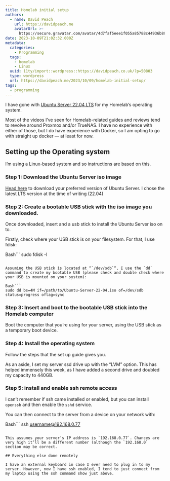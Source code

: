 ```yaml
---
title: Homelab initial setup
authors:
  - name: David Peach
    url: https://davidpeach.me
    avatarUrl: >-
      https://secure.gravatar.com/avatar/4d7faf5eee1f055a85788c44936b8995eaab6dfb004e7854ec747ccb272e91ee?s=96&d=mm&r=g
date: 2023-10-09T21:02:32.000Z
metadata:
  categories:
    - Programming
  tags:
    - homelab
    - Linux
  uuid: 11ty/import::wordpress::https://davidpeach.co.uk/?p=50803
  type: wordpress
  url: https://davidpeach.me/2023/10/09/homelab-initial-setup/
tags:
  - programming
---
```

I have gone with [Ubuntu Server 22.04 LTS](https://ubuntu.com/download/server) for my Homelab’s operating system.

Most of the videos I’ve seen for Homelab-related guides and reviews tend to revolve around Proxmox and/or TrueNAS. I have no experience with either of those, but I do have experience with Docker, so I am opting to go with straight up docker — at least for now.

## Setting up the Operating system

I’m using a Linux-based system and so instructions are based on this.

### Step 1: Download the Ubuntu Server iso image

[Head here](https://ubuntu.com/download/server) to download your preferred version of Ubuntu Server. I chose the latest LTS version at the time of writing (22.04)

### Step 2: Create a bootable USB stick with the iso image you downloaded.

Once downloaded, insert and a usb stick to install the Ubuntu Server iso on to.

Firstly, check where your USB stick is on your filesystem. For that, I use fdisk:

Bash```
sudo fdisk -l
```

Assuming the USB stick is located at “`/dev/sdb`“, I use the `dd` command to create my bootable USB (please check and double check where your USB is mounted on your system):

Bash```
sudo dd bs=4M if=/path/to/Ubuntu-Server-22-04.iso of=/dev/sdb status=progress oflag=sync
```

### Step 3: Insert and boot to the bootable USB stick into the Homelab computer

Boot the computer that you’re using for your server, using the USB stick as a temporary boot device.

### Step 4: Install the operating system

Follow the steps that the set up guide gives you.

As an aside, I set my server ssd drive up with the “LVM” option. This has helped immensely this week, as I have added a second drive and doubled my capacity to 440GB.

### Step 5: install and enable ssh remote access

I can’t remember if ssh came installed or enabled, but you can install `openssh` and then enable the `sshd` service.

You can then connect to the server from a device on your network with:

Bash```
ssh username@192.168.0.77
```

This assumes your server’s IP address is `192.168.0.77`. Chances are very high it’ll be a different number (although the `192.168.0` section may be correct.

## Everything else done remotely

I have an external keyboard in case I ever need to plug in to my server. However, now I have ssh enabled, I tend to just connect from my laptop using the ssh command show just above.